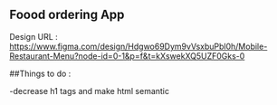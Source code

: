 ## Foood ordering App

Design URL : https://www.figma.com/design/Hdgwo69Dym9vVsxbuPbl0h/Mobile-Restaurant-Menu?node-id=0-1&p=f&t=kXswekXQ5UZF0Gks-0

##Things to do :

-decrease h1 tags and make html semantic
